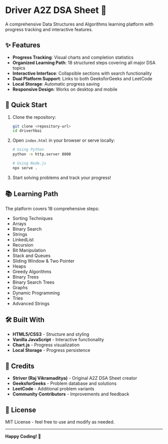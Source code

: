 # Driver A2Z DSA Sheet 🚀

A comprehensive Data Structures and Algorithms learning platform with progress tracking and interactive features.

## ✨ Features

- **Progress Tracking**: Visual charts and completion statistics
- **Organized Learning Path**: 18 structured steps covering all major DSA topics
- **Interactive Interface**: Collapsible sections with search functionality
- **Dual Platform Support**: Links to both GeeksforGeeks and LeetCode
- **Local Storage**: Automatic progress saving
- **Responsive Design**: Works on desktop and mobile

## 🚀 Quick Start

1. Clone the repository:
   ```bash
   git clone <repository-url>
   cd driverhbai
   ```

2. Open `index.html` in your browser or serve locally:
   ```bash
   # Using Python
   python -m http.server 8000
   
   # Using Node.js
   npx serve .
   ```

3. Start solving problems and track your progress!

## 📚 Learning Path

The platform covers 18 comprehensive steps:
- Sorting Techniques
- Arrays
- Binary Search
- Strings
- LinkedList
- Recursion
- Bit Manipulation
- Stack and Queues
- Sliding Window & Two Pointer
- Heaps
- Greedy Algorithms
- Binary Trees
- Binary Search Trees
- Graphs
- Dynamic Programming
- Tries
- Advanced Strings

## 🛠️ Built With

- **HTML5/CSS3** - Structure and styling
- **Vanilla JavaScript** - Interactive functionality
- **Chart.js** - Progress visualization
- **Local Storage** - Progress persistence

## 🙏 Credits

- **Striver (Raj Vikramaditya)** - Original A2Z DSA Sheet creator
- **GeeksforGeeks** - Problem database and solutions
- **LeetCode** - Additional problem variants
- **Community Contributors** - Improvements and feedback

## 📄 License

MIT License - feel free to use and modify as needed.

---

**Happy Coding! 🎯**